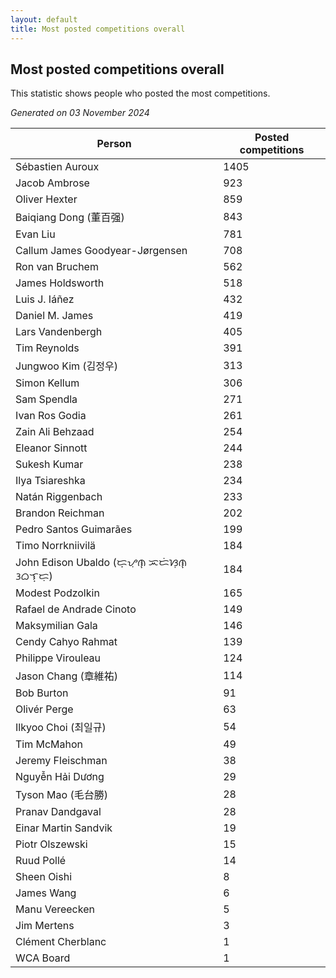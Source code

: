 ```yaml
---
layout: default
title: Most posted competitions overall
---
```

## Most posted competitions overall
This statistic shows people who posted the most competitions.

*Generated on 03 November 2024*

| Person | Posted competitions |
| --- | --- |
| Sébastien Auroux | 1405 |
| Jacob Ambrose | 923 |
| Oliver Hexter | 859 |
| Baiqiang Dong (董百强) | 843 |
| Evan Liu | 781 |
| Callum James Goodyear-Jørgensen | 708 |
| Ron van Bruchem | 562 |
| James Holdsworth | 518 |
| Luis J. Iáñez | 432 |
| Daniel M. James | 419 |
| Lars Vandenbergh | 405 |
| Tim Reynolds | 391 |
| Jungwoo Kim (김정우) | 313 |
| Simon Kellum | 306 |
| Sam Spendla | 271 |
| Ivan Ros Godia | 261 |
| Zain Ali Behzaad | 254 |
| Eleanor Sinnott | 244 |
| Sukesh Kumar | 238 |
| Ilya Tsiareshka | 234 |
| Natán Riggenbach | 233 |
| Brandon Reichman | 202 |
| Pedro Santos Guimarães | 199 |
| Timo Norrkniivilä | 184 |
| John Edison Ubaldo (ᜇ᜔ᜌᜓ︀ᜈ᜔ ᜁᜇᜒᜐᜓ︀ᜈ᜔ ᜂᜊᜎ᜔ᜇᜓ︀) | 184 |
| Modest Podzolkin | 165 |
| Rafael de Andrade Cinoto | 149 |
| Maksymilian Gala | 146 |
| Cendy Cahyo Rahmat | 139 |
| Philippe Virouleau | 124 |
| Jason Chang (章維祐) | 114 |
| Bob Burton | 91 |
| Olivér Perge | 63 |
| Ilkyoo Choi (최일규) | 54 |
| Tim McMahon | 49 |
| Jeremy Fleischman | 38 |
| Nguyễn Hải Dương | 29 |
| Tyson Mao (毛台勝) | 28 |
| Pranav Dandgaval | 28 |
| Einar Martin Sandvik | 19 |
| Piotr Olszewski | 15 |
| Ruud Pollé | 14 |
| Sheen Oishi | 8 |
| James Wang | 6 |
| Manu Vereecken | 5 |
| Jim Mertens | 3 |
| Clément Cherblanc | 1 |
| WCA Board | 1 |
